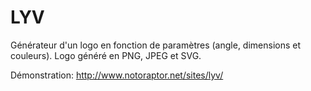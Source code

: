 # LYV
Générateur d'un logo en fonction de paramètres (angle, dimensions et couleurs). Logo généré en PNG, JPEG et SVG.

Démonstration: http://www.notoraptor.net/sites/lyv/
